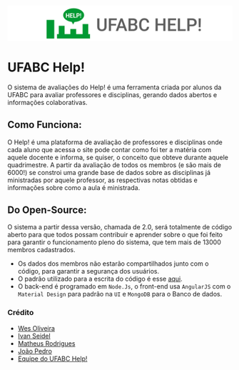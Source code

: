 ![Help! Logo](https://raw.githubusercontent.com/wesleyoliveira/ufabc-help/master/Docs/Help!_Git_Header.png)

# UFABC Help!

O sistema de avaliações do Help! é uma ferramenta criada por alunos da UFABC para avaliar professores e disciplinas, gerando dados abertos e informações colaborativas.

## Como Funciona:

O Help! é uma plataforma de avaliação de professores e disciplinas onde cada aluno que acessa o site pode contar como foi ter a matéria com aquele docente e informa, se quiser, o conceito que obteve durante aquele quadrimestre. A partir da avaliação de todos os membros (e são mais de 6000!) se constroi uma grande base de dados sobre as disciplinas já ministradas por aquele professor, as respectivas notas obtidas e informações sobre como a aula é ministrada.

## Do Open-Source:

O sistema a partir dessa versão, chamada de 2.0, será totalmente de código aberto para que todos possam contribuir e aprender sobre o que foi feito para garantir o funcionamento pleno do sistema, que tem mais de 13000 membros cadastrados.

* Os dados dos membros não estarão compartilhados junto com o código, para garantir a segurança dos usuários.
* O padrão utilizado para a escrita do código é esse [aqui](http://standardjs.com/rules.html).
* O back-end é programado em `Node.Js`, o front-end usa `AngularJS` com o `Material Design` para padrão na `UI` e `MongoDB` para o Banco de dados.


### Crédito

* [Wes Oliveira](https://github.com/wesleyoliveira)
* [Ivan Seidel](https://github.com/ivanseidel)
* [Matheus Rodrigues](https://github.com/matheusrod92)
* [João Pedro](https://github.com/joaopedrovbs)
* [Equipe do UFABC Help!]()
